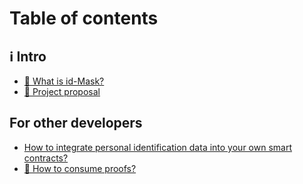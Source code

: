 # Table of contents

## ℹ Intro

* [🦰 What is id-Mask?](README.md)
* [📃 Project proposal](intro/project-proposal.md)

## For other developers

* [How to integrate personal identification data into your own smart contracts?](for-other-developers/how-to-integrate-personal-identification-data-into-your-own-smart-contracts.md)
* [💼 How to consume proofs?](for-other-developers/how-to-consume-proofs.md)
